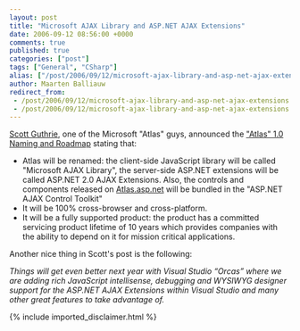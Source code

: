 ```yaml
---
layout: post
title: "Microsoft AJAX Library and ASP.NET AJAX Extensions"
date: 2006-09-12 08:56:00 +0000
comments: true
published: true
categories: ["post"]
tags: ["General", "CSharp"]
alias: ["/post/2006/09/12/microsoft-ajax-library-and-asp-net-ajax-extensions.aspx"]
author: Maarten Balliauw
redirect_from:
 - /post/2006/09/12/microsoft-ajax-library-and-asp-net-ajax-extensions.aspx.html
 - /post/2006/09/12/microsoft-ajax-library-and-asp-net-ajax-extensions.aspx.html
---
```

<p><a href="http://weblogs.asp.net/scottgu" mce_href="http://weblogs.asp.net/scottgu">Scott Guthrie</a>, one of the Microsoft "Atlas" guys, announced the <a href="http://weblogs.asp.net/scottgu/archive/2006/09/11/_2200_Atlas_2200_-1.0-Naming-and-Roadmap.aspx" mce_href="http://weblogs.asp.net/scottgu/archive/2006/09/11/_2200_Atlas_2200_-1.0-Naming-and-Roadmap.aspx">"Atlas" 1.0 Naming and Roadmap</a> stating that:  </p><ul> <li>Atlas will be renamed: the client-side JavaScript library will be called "Microsoft AJAX Library", the server-side ASP.NET extensions will be called ASP.NET 2.0 AJAX Extensions. Also, the controls and components released on <a href="http://atlas.asp.net" mce_href="http://atlas.asp.net">Atlas.asp.net</a> will be bundled in the "ASP.NET AJAX Control Toolkit"  </li><li>It will be 100% cross-browser and cross-platform.  </li><li>It will be a fully supported product:&nbsp;the product has a committed servicing product lifetime of 10 years which provides companies with the ability to depend on it for mission critical applications.</li></ul> <p>Another nice thing in Scott's post is the following: </p><p><i>Things will get even better next year with Visual Studio “Orcas” where we are adding rich JavaScript intellisense, debugging and WYSIWYG designer support for the ASP.NET AJAX Extensions within Visual Studio and many other great features to take advantage of.</i></p>
{% include imported_disclaimer.html %}
